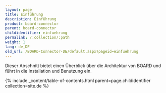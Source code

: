 ```yaml
---
layout: page
title: Einführung
description: Einführung
product: board-connector
parent: board-connector
childidentifier: einfuehrung
permalink: /:collection/:path
weight: 1
lang: de_DE
old_url: /BOARD-Connector-DE/default.aspx?pageid=einfuehrung
---
```


Dieser Abschnitt bietet einen Überblick über die Architektur von BOARD und führt in die Installation und Benutzung ein.

{% include _content/table-of-contents.html parent=page.childidentifier collection=site.de %}